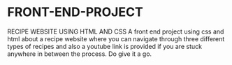 # FRONT-END-PROJECT
RECIPE WEBSITE USING HTML AND CSS
A front end project using css and html about a recipe website where you can navigate through three different types of recipes and also a youtube link is provided if you are stuck anywhere in between the process.
Do give it a go.
